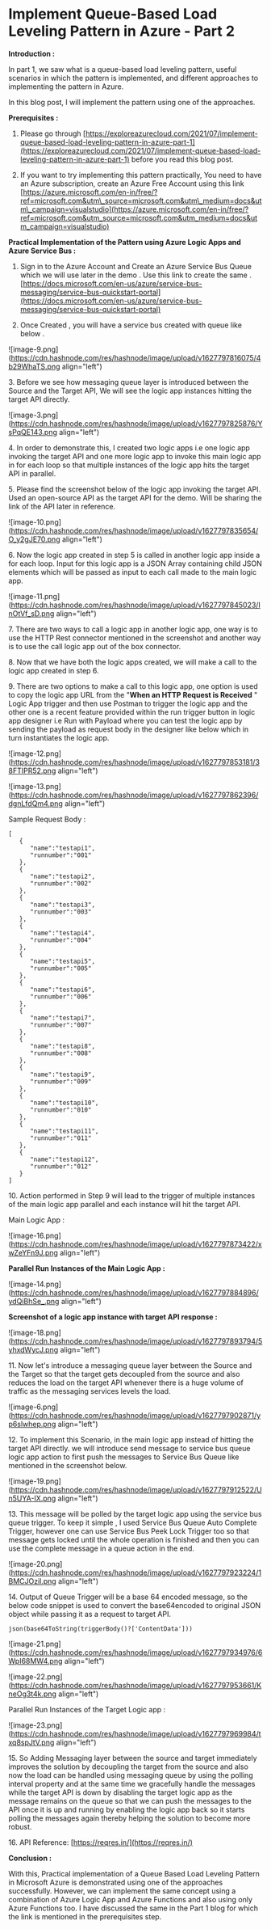 # Implement Queue-Based Load Leveling Pattern in Azure - Part 2

**Introduction :**

In part 1, we saw what is a queue-based load leveling pattern, useful scenarios in which the pattern is implemented, and different approaches to implementing the pattern in Azure.

In this blog post, I will implement the pattern using one of the approaches.

**Prerequisites :**

1. Please go through [https://exploreazurecloud.com/2021/07/implement-queue-based-load-leveling-pattern-in-azure-part-1](https://exploreazurecloud.com/2021/07/implement-queue-based-load-leveling-pattern-in-azure-part-1) before you read this blog post.
    
2. If you want to try implementing this pattern practically, You need to have an Azure subscription, create an Azure Free Account using this link [https://azure.microsoft.com/en-in/free/?ref=microsoft.com&utm\_source=microsoft.com&utm\_medium=docs&utm\_campaign=visualstudio](https://azure.microsoft.com/en-in/free/?ref=microsoft.com&utm_source=microsoft.com&utm_medium=docs&utm_campaign=visualstudio)
    

**Practical Implementation of the Pattern using Azure Logic Apps and Azure Service Bus :**

1. Sign in to the Azure Account and Create an Azure Service Bus Queue which we will use later in the demo . Use this link to create the same . [https://docs.microsoft.com/en-us/azure/service-bus-messaging/service-bus-quickstart-portal](https://docs.microsoft.com/en-us/azure/service-bus-messaging/service-bus-quickstart-portal)
    
2. Once Created , you will have a service bus created with queue like below .
    

![image-9.png](https://cdn.hashnode.com/res/hashnode/image/upload/v1627797816075/4b29WhaTS.png align="left")

3\. Before we see how messaging queue layer is introduced between the Source and the Target API, We will see the logic app instances hitting the target API directly.

![image-3.png](https://cdn.hashnode.com/res/hashnode/image/upload/v1627797825876/YsPqQE143.png align="left")

4\. In order to demonstrate this, I created two logic apps i.e one logic app invoking the target API and one more logic app to invoke this main logic app in for each loop so that multiple instances of the logic app hits the target API in parallel.

5\. Please find the screenshot below of the logic app invoking the target API. Used an open-source API as the target API for the demo. Will be sharing the link of the API later in reference.

![image-10.png](https://cdn.hashnode.com/res/hashnode/image/upload/v1627797835654/O_y2gJE70.png align="left")

6\. Now the logic app created in step 5 is called in another logic app inside a for each loop. Input for this logic app is a JSON Array containing child JSON elements which will be passed as input to each call made to the main logic app.

![image-11.png](https://cdn.hashnode.com/res/hashnode/image/upload/v1627797845023/InOtVf_sD.png align="left")

7\. There are two ways to call a logic app in another logic app, one way is to use the HTTP Rest connector mentioned in the screenshot and another way is to use the call logic app out of the box connector.

8\. Now that we have both the logic apps created, we will make a call to the logic app created in step 6.

9\. There are two options to make a call to this logic app, one option is used to copy the logic app URL from the "**When an HTTP Request is Received** " Logic App trigger and then use Postman to trigger the logic app and the other one is a recent feature provided within the run trigger button in logic app designer i.e Run with Payload where you can test the logic app by sending the payload as request body in the designer like below which in turn instantiates the logic app.

![image-12.png](https://cdn.hashnode.com/res/hashnode/image/upload/v1627797853181/38FTIPR52.png align="left")

![image-13.png](https://cdn.hashnode.com/res/hashnode/image/upload/v1627797862396/dgnLfdQm4.png align="left")

Sample Request Body :

```plaintext
[
   {
      "name":"testapi1",
      "runnumber":"001"
   },
   {
      "name":"testapi2",
      "runnumber":"002"
   },
   {
      "name":"testapi3",
      "runnumber":"003"
   },
   {
      "name":"testapi4",
      "runnumber":"004"
   },
   {
      "name":"testapi5",
      "runnumber":"005"
   },
   {
      "name":"testapi6",
      "runnumber":"006"
   },
   {
      "name":"testapi7",
      "runnumber":"007"
   },
   {
      "name":"testapi8",
      "runnumber":"008"
   },
   {
      "name":"testapi9",
      "runnumber":"009"
   },
   {
      "name":"testapi10",
      "runnumber":"010"
   },
   {
      "name":"testapi11",
      "runnumber":"011"
   },
   {
      "name":"testapi12",
      "runnumber":"012"
   }
]
```

10\. Action performed in Step 9 will lead to the trigger of multiple instances of the main logic app parallel and each instance will hit the target API.

Main Logic App :

![image-16.png](https://cdn.hashnode.com/res/hashnode/image/upload/v1627797873422/xwZeYFn9J.png align="left")

**Parallel Run Instances of the Main Logic App :**

![image-14.png](https://cdn.hashnode.com/res/hashnode/image/upload/v1627797884896/ydQiBhSe_.png align="left")

**Screenshot of a logic app instance with target API response :**

![image-18.png](https://cdn.hashnode.com/res/hashnode/image/upload/v1627797893794/5yhxdWycJ.png align="left")

11\. Now let's introduce a messaging queue layer between the Source and the Target so that the target gets decoupled from the source and also reduces the load on the target API whenever there is a huge volume of traffic as the messaging services levels the load.

![image-6.png](https://cdn.hashnode.com/res/hashnode/image/upload/v1627797902871/yp6slwhep.png align="left")

12\. To implement this Scenario, in the main logic app instead of hitting the target API directly. we will introduce send message to service bus queue logic app action to first push the messages to Service Bus Queue like mentioned in the screenshot below.

![image-19.png](https://cdn.hashnode.com/res/hashnode/image/upload/v1627797912522/Un5UYA-IX.png align="left")

13\. This message will be polled by the target logic app using the service bus queue trigger. To keep it simple , I used Service Bus Queue Auto Complete Trigger, however one can use Service Bus Peek Lock Trigger too so that message gets locked until the whole operation is finished and then you can use the complete message in a queue action in the end.

![image-20.png](https://cdn.hashnode.com/res/hashnode/image/upload/v1627797923224/1BMCJOzil.png align="left")

14\. Output of Queue Trigger will be a base 64 encoded message, so the below code snippet is used to convert the base64encoded to original JSON object while passing it as a request to target API.

```plaintext
json(base64ToString(triggerBody()?['ContentData']))
```

![image-21.png](https://cdn.hashnode.com/res/hashnode/image/upload/v1627797934976/6WpI68MW4.png align="left")

![image-22.png](https://cdn.hashnode.com/res/hashnode/image/upload/v1627797953661/KneOg3t4k.png align="left")

Parallel Run Instances of the Target Logic app :

![image-23.png](https://cdn.hashnode.com/res/hashnode/image/upload/v1627797969984/txq8spJtV.png align="left")

15\. So Adding Messaging layer between the source and target immediately improves the solution by decoupling the target from the source and also now the load can be handled using messaging queue by using the polling interval property and at the same time we gracefully handle the messages while the target API is down by disabling the target logic app as the message remains on the queue so that we can push the messages to the API once it is up and running by enabling the logic app back so it starts polling the messages again thereby helping the solution to become more robust.

16\. API Reference: [https://reqres.in/](https://reqres.in/)

**Conclusion :**

With this, Practical implementation of a Queue Based Load Leveling Pattern in Microsoft Azure is demonstrated using one of the approaches successfully. However, we can implement the same concept using a combination of Azure Logic App and Azure Functions and also using only Azure Functions too. I have discussed the same in the Part 1 blog for which the link is mentioned in the prerequisites step.